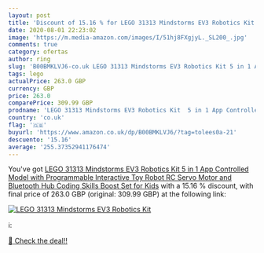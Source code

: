 ```yaml
---
layout: post
title: 'Discount of 15.16 % for LEGO 31313 Mindstorms EV3 Robotics Kit  '
date: 2020-08-01 22:23:02
image: 'https://m.media-amazon.com/images/I/51hj8FXgjyL._SL200_.jpg'
comments: true
category: ofertas
author: ring
slug: 'B00BMKLVJ6-co.uk LEGO 31313 Mindstorms EV3 Robotics Kit 5 in 1 App...'
tags: lego
actualPrice: 263.0 GBP
currency: GBP
price: 263.0
comparePrice: 309.99 GBP
prodname: 'LEGO 31313 Mindstorms EV3 Robotics Kit  5 in 1 App Controlled Model with Programmable Interactive Toy Robot  RC  Servo Motor and Bluetooth Hub  Coding Skills Boost Set for Kids'
country: 'co.uk'
flag: '🇬🇧'
buyurl: 'https://www.amazon.co.uk/dp/B00BMKLVJ6/?tag=tolees0a-21'
descuento: '15.16'
average: '255.37352941176474'
---
```


You've got [LEGO 31313 Mindstorms EV3 Robotics Kit  5 in 1 App Controlled Model with Programmable Interactive Toy Robot  RC  Servo Motor and Bluetooth Hub  Coding Skills Boost Set for Kids](https://www.amazon.co.uk/dp/B00BMKLVJ6/?tag=tolees0a-21) with a  15.16 % discount, with final price of 263.0 GBP (original: 309.99 GBP) at the following link:

[![LEGO 31313 Mindstorms EV3 Robotics Kit  ](https://m.media-amazon.com/images/I/51hj8FXgjyL._SL200_.jpg)](https://www.amazon.co.uk/dp/B00BMKLVJ6/?tag=tolees0a-21)

ℹ️:


[🛒 Check the deal!!](https://www.amazon.co.uk/dp/B00BMKLVJ6/?tag=tolees0a-21)
